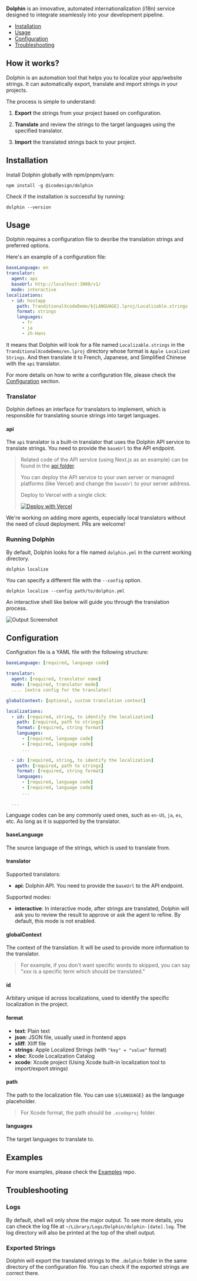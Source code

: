 **Dolphin** is an innovative, automated internationalization (i18n) service designed to integrate seamlessly into your development pipeline.

<!--ts-->

- [Installation](#Installation)
- [Usage](#Usage)
- [Configuration](#Configuration)
- [Troubleshooting](#Troubleshooting)

<!--te-->

## How it works?

Dolphin is an automation tool that helps you to localize your app/website strings. It can automatically export, translate and import strings in your projects.

The process is simple to understand:

1. **Export** the strings from your project based on configuration.

2. **Translate** and review the strings to the target languages using the specified translator.

3. **Import** the translated strings back to your project.

## Installation

Install Dolphin globally with npm/pnpm/yarn:

```shell
npm install -g @icodesign/dolphin
```

Check if the installation is successful by running:

```shell
dolphin --version
```

## Usage

Dolphin requires a configuration file to desribe the translation strings and preferred options.

Here's an example of a configuration file:

```yaml
baseLanguage: en
translator:
  agent: api
  baseUrl: http://localhost:3000/v1/
  mode: interactive
localizations:
  - id: hostapp
    path: TranditionalXcodeDemo/${LANGUAGE}.lproj/Localizable.strings
    format: strings
    languages:
      - fr
      - ja
      - zh-Hans
```

It means that Dolphin will look for a file named `Localizable.strings` in the `TranditionalXcodeDemo/en.lproj` directory whose format is `Apple Localized Strings`. And then translate it to French, Japanese, and Simplified Chinese with the `api` translator.

For more details on how to write a configuration file, please check the [Configuration](#Configuration) section.

### Translator

Dolphin defines an interface for translators to implement, which is responsible for translating source strings into target languages.

#### api

The `api` translator is a built-in translator that uses the Dolphin API service to translate strings. You need to provide the `baseUrl` to the API endpoint.

> Related code of the API service (using Next.js as an example) can be found in the [api folder](https://github.com/icodesign/dolphin/tree/main/apps/api/).
>
> You can deploy the API service to your own server or managed platforms (like Vercel) and change the `baseUrl` to your server address.
>
> Deploy to Vercel with a single click:
>
> [![Deploy with Vercel](https://vercel.com/button)](https://vercel.com/new/clone?repository-url=https%3A%2F%2Fgithub.com%2Ficodesign%2Fdolphin&env=OPENAI_API_KEY&envDescription=The%20openai%20api%20key&envLink=https%3A%2F%2Fplatform.openai.com%2Fapi-keys)

We're working on adding more agents, especially local translators without the need of cloud deployment. PRs are welcome!

### Running Dolphin

By default, Dolphin looks for a file named `dolphin.yml` in the current working directory.

```shell
dolphin localize
```

You can specify a different file with the `--config` option.

```shell
dolphin localize --config path/to/dolphin.yml
```

An interactive shell like below will guide you through the translation process.

![Output Screenshot](assets/output-screenshot.jpg)

## Configuration

Configration file is a YAML file with the following structure:

```yaml
baseLanguage: [required, language code]

translator:
  agent: [required, translator name]
  mode: [required, translator mode]
  .... [extra config for the translator]

globalContext: [optional, custom translation context]

localizations:
  - id: [required, string, to identify the localization]
    path: [required, path to strings]
    format: [required, string format]
    languages:
      - [required, language code]
      - [required, language code]
      ...

  - id: [required, string, to identify the localization]
    path: [required, path to strings]
    format: [required, string format]
    languages:
      - [required, language code]
      - [required, language code]
      ...

  ...
```

Language codes can be any commonly used ones, such as `en-US`, `ja`, `es`, etc. As long as it is supported by the translator.

#### baseLanguage

The source language of the strings, which is used to translate from.

#### translator

Supported translators:

- **api**: Dolphin API. You need to provide the `baseUrl` to the API endpoint.

Supported modes:

- **interactive**: In interactive mode, after strings are translated, Dolphin will ask you to review the result to approve or ask the agent to refine. By default, this mode is not enabled.

#### globalContext

The context of the translation. It will be used to provide more information to the translator.

> For example, if you don't want specific words to skipped, you can say "xxx is a specific term which should be translated."

#### id

Arbitary unique id across localizations, used to identify the specific localization in the project.

#### format

- **text**: Plain text
- **json**: JSON file, usually used in frontend apps
- **xliff**: Xliff file
- **strings**: Apple Localized Strings (with `"key" = "value"` format)
- **xloc**: Xcode Localization Catalog
- **xcode**: Xcode project (Using Xcode built-in localization tool to import/export strings)

#### path

The path to the localization file. You can use `${LANGUAGE}` as the language placeholder.

> For Xcode format, the path should be `.xcodeproj` folder.

#### languages

The target languages to translate to.

## Examples

For more examples, please check the [Examples](https://github.com/icodesign/dolphin/tree/main/examples/) repo.

## Troubleshooting

### Logs

By default, shell wil only show the major output. To see more details, you can check the log file at `~/Library/Logs/Dolphin/dolphin-[date].log`. The log directory will also be printed at the top of the shell output.

### Exported Strings

Dolphin will export the translated strings to the `.dolphin` folder in the same directory of the configuration file. You can check if the exported strings are correct there.
